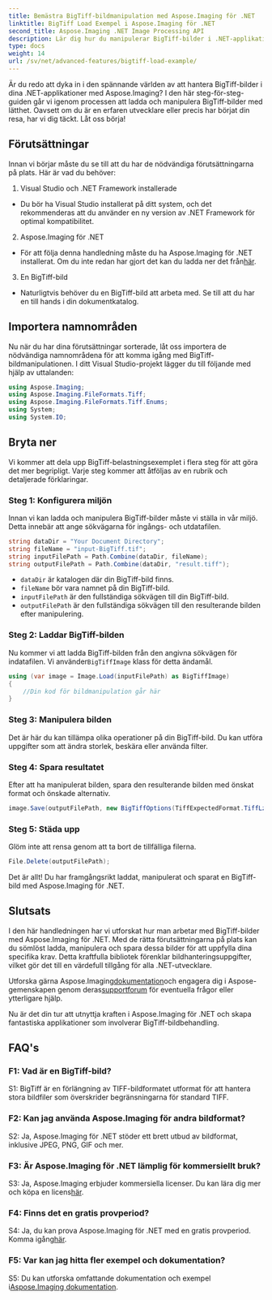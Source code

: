 ```yaml
---
title: Bemästra BigTiff-bildmanipulation med Aspose.Imaging för .NET
linktitle: BigTiff Load Exempel i Aspose.Imaging för .NET
second_title: Aspose.Imaging .NET Image Processing API
description: Lär dig hur du manipulerar BigTiff-bilder i .NET-applikationer med Aspose.Imaging för .NET. Följ vår steg-för-steg-guide för sömlös bildhantering.
type: docs
weight: 14
url: /sv/net/advanced-features/bigtiff-load-example/
---
```

Är du redo att dyka in i den spännande världen av att hantera BigTiff-bilder i dina .NET-applikationer med Aspose.Imaging? I den här steg-för-steg-guiden går vi igenom processen att ladda och manipulera BigTiff-bilder med lätthet. Oavsett om du är en erfaren utvecklare eller precis har börjat din resa, har vi dig täckt. Låt oss börja!

## Förutsättningar

Innan vi börjar måste du se till att du har de nödvändiga förutsättningarna på plats. Här är vad du behöver:

1. Visual Studio och .NET Framework installerade
- Du bör ha Visual Studio installerat på ditt system, och det rekommenderas att du använder en ny version av .NET Framework för optimal kompatibilitet.

2. Aspose.Imaging för .NET
-  För att följa denna handledning måste du ha Aspose.Imaging för .NET installerat. Om du inte redan har gjort det kan du ladda ner det från[här](https://releases.aspose.com/imaging/net/).

3. En BigTiff-bild
- Naturligtvis behöver du en BigTiff-bild att arbeta med. Se till att du har en till hands i din dokumentkatalog.

## Importera namnområden

Nu när du har dina förutsättningar sorterade, låt oss importera de nödvändiga namnområdena för att komma igång med BigTiff-bildmanipulationen. I ditt Visual Studio-projekt lägger du till följande med hjälp av uttalanden:

```csharp
using Aspose.Imaging;
using Aspose.Imaging.FileFormats.Tiff;
using Aspose.Imaging.FileFormats.Tiff.Enums;
using System;
using System.IO;
```

## Bryta ner

Vi kommer att dela upp BigTiff-belastningsexemplet i flera steg för att göra det mer begripligt. Varje steg kommer att åtföljas av en rubrik och detaljerade förklaringar.

### Steg 1: Konfigurera miljön

Innan vi kan ladda och manipulera BigTiff-bilder måste vi ställa in vår miljö. Detta innebär att ange sökvägarna för ingångs- och utdatafilen.

```csharp
string dataDir = "Your Document Directory";
string fileName = "input-BigTiff.tif";
string inputFilePath = Path.Combine(dataDir, fileName);
string outputFilePath = Path.Combine(dataDir, "result.tiff");
```

- `dataDir` är katalogen där din BigTiff-bild finns.
- `fileName` bör vara namnet på din BigTiff-bild.
- `inputFilePath` är den fullständiga sökvägen till din BigTiff-bild.
- `outputFilePath` är den fullständiga sökvägen till den resulterande bilden efter manipulering.

### Steg 2: Laddar BigTiff-bilden

 Nu kommer vi att ladda BigTiff-bilden från den angivna sökvägen för indatafilen. Vi använder`BigTiffImage` klass för detta ändamål.

```csharp
using (var image = Image.Load(inputFilePath) as BigTiffImage)
{
    //Din kod för bildmanipulation går här
}
```

### Steg 3: Manipulera bilden

Det är här du kan tillämpa olika operationer på din BigTiff-bild. Du kan utföra uppgifter som att ändra storlek, beskära eller använda filter.

### Steg 4: Spara resultatet

Efter att ha manipulerat bilden, spara den resulterande bilden med önskat format och önskade alternativ.

```csharp
image.Save(outputFilePath, new BigTiffOptions(TiffExpectedFormat.TiffLzwRgba));
```

### Steg 5: Städa upp

Glöm inte att rensa genom att ta bort de tillfälliga filerna.

```csharp
File.Delete(outputFilePath);
```

Det är allt! Du har framgångsrikt laddat, manipulerat och sparat en BigTiff-bild med Aspose.Imaging för .NET.

## Slutsats

I den här handledningen har vi utforskat hur man arbetar med BigTiff-bilder med Aspose.Imaging för .NET. Med de rätta förutsättningarna på plats kan du sömlöst ladda, manipulera och spara dessa bilder för att uppfylla dina specifika krav. Detta kraftfulla bibliotek förenklar bildhanteringsuppgifter, vilket gör det till en värdefull tillgång för alla .NET-utvecklare.

 Utforska gärna Aspose.Imaging[dokumentation](https://reference.aspose.com/imaging/net/)och engagera dig i Aspose-gemenskapen genom deras[supportforum](https://forum.aspose.com/) för eventuella frågor eller ytterligare hjälp.

Nu är det din tur att utnyttja kraften i Aspose.Imaging för .NET och skapa fantastiska applikationer som involverar BigTiff-bildbehandling.

## FAQ's

### F1: Vad är en BigTiff-bild?

S1: BigTiff är en förlängning av TIFF-bildformatet utformat för att hantera stora bildfiler som överskrider begränsningarna för standard TIFF.

### F2: Kan jag använda Aspose.Imaging för andra bildformat?

S2: Ja, Aspose.Imaging för .NET stöder ett brett utbud av bildformat, inklusive JPEG, PNG, GIF och mer.

### F3: Är Aspose.Imaging för .NET lämplig för kommersiellt bruk?

 S3: Ja, Aspose.Imaging erbjuder kommersiella licenser. Du kan lära dig mer och köpa en licens[här](https://purchase.aspose.com/buy).

### F4: Finns det en gratis provperiod?

 S4: Ja, du kan prova Aspose.Imaging för .NET med en gratis provperiod. Komma igång[här](https://releases.aspose.com/).

### F5: Var kan jag hitta fler exempel och dokumentation?

S5: Du kan utforska omfattande dokumentation och exempel i[Aspose.Imaging dokumentation](https://reference.aspose.com/imaging/net/).